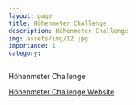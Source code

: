 ```yaml
---
layout: page
title: Höhenmeter Challenge
description: Höhenmeter Challenge
img: assets/img/12.jpg
importance: 1
category:
---
```


Höhenmeter Challenge


<a href="https://Hoehenmeter-Challenge.github.io">Höhenmeter Challenge Website</a>
